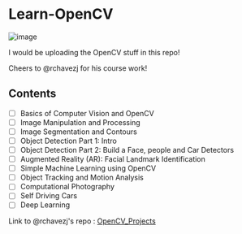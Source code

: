 # Learn-OpenCV
![image](https://user-images.githubusercontent.com/54891285/120090699-1af14380-c122-11eb-987a-5f8e8ff84c99.png)

I would be uploading the OpenCV stuff in this repo!

Cheers to @rchavezj for his course work!

## Contents
- [ ] Basics of Computer Vision and OpenCV
- [ ] Image Manipulation and Processing
- [ ] Image Segmentation and Contours
- [ ] Object Detection Part 1: Intro
- [ ] Object Detection Part 2: Build a Face, people and Car Detectors
- [ ] Augmented Reality (AR): Facial Landmark Identification
- [ ] Simple Machine Learning using OpenCV
- [ ] Object Tracking and Motion Analysis
- [ ] Computational Photography
- [ ] Self Driving Cars
- [ ] Deep Learning

Link to @rchavezj's repo : <a href="https://github.com/rchavezj/OpenCV_Projects">OpenCV_Projects</a>
